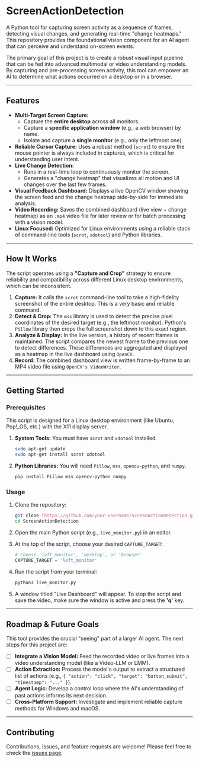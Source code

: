 # ScreenActionDetection

A Python tool for capturing screen activity as a sequence of frames, detecting visual changes, and generating real-time "change heatmaps." This repository provides the foundational vision component for an AI agent that can perceive and understand on-screen events.

The primary goal of this project is to create a robust visual input pipeline that can be fed into advanced multimodal or video understanding models. By capturing and pre-processing screen activity, this tool can empower an AI to determine what actions occurred on a desktop or in a browser.

---

## Features

- **Multi-Target Screen Capture:**
  - Capture the **entire desktop** across all monitors.
  - Capture a **specific application window** (e.g., a web browser) by name.
  - Isolate and capture a **single monitor** (e.g., only the leftmost one).
- **Reliable Cursor Capture:** Uses a robust method (`scrot`) to ensure the mouse pointer is always included in captures, which is critical for understanding user intent.
- **Live Change Detection:**
  - Runs in a real-time loop to continuously monitor the screen.
  - Generates a "change heatmap" that visualizes all motion and UI changes over the last few frames.
- **Visual Feedback Dashboard:** Displays a live OpenCV window showing the screen feed and the change heatmap side-by-side for immediate analysis.
- **Video Recording:** Saves the combined dashboard (live view + change heatmap) as an `.mp4` video file for later review or for batch processing with a vision model.
- **Linux Focused:** Optimized for Linux environments using a reliable stack of command-line tools (`scrot`, `xdotool`) and Python libraries.

---

## How It Works

The script operates using a **"Capture and Crop"** strategy to ensure reliability and compatibility across different Linux desktop environments, which can be inconsistent.

1.  **Capture:** It calls the `scrot` command-line tool to take a high-fidelity screenshot of the entire desktop. This is a very basic and reliable command.
2.  **Detect & Crop:** The `mss` library is used to detect the precise pixel coordinates of the desired target (e.g., the leftmost monitor). Python's `Pillow` library then crops the full screenshot down to this exact region.
3.  **Analyze & Display:** In the live version, a history of recent frames is maintained. The script compares the newest frame to the previous one to detect differences. These differences are aggregated and displayed as a heatmap in the live dashboard using `OpenCV`.
4.  **Record:** The combined dashboard view is written frame-by-frame to an MP4 video file using `OpenCV's VideoWriter`.

---

## Getting Started

### Prerequisites

This script is designed for a Linux desktop environment (like Ubuntu, Pop!_OS, etc.) with the X11 display server.

1.  **System Tools:** You must have `scrot` and `xdotool` installed.
    ```bash
    sudo apt-get update
    sudo apt-get install scrot xdotool
    ```

2.  **Python Libraries:** You will need `Pillow`, `mss`, `opencv-python`, and `numpy`.
    ```bash
    pip install Pillow mss opencv-python numpy
    ```

### Usage

1.  Clone the repository:
    ```bash
    git clone [https://github.com/your-username/ScreenActionDetection.git](https://github.com/your-username/ScreenActionDetection.git)
    cd ScreenActionDetection
    ```

2.  Open the main Python script (e.g., `live_monitor.py`) in an editor.

3.  At the top of the script, choose your desired `CAPTURE_TARGET`:
    ```python
    # Choose 'left_monitor', 'desktop', or 'browser'
    CAPTURE_TARGET = 'left_monitor'
    ```

4.  Run the script from your terminal:
    ```bash
    python3 live_monitor.py
    ```

5.  A window titled "Live Dashboard" will appear. To stop the script and save the video, make sure the window is active and press the **'q'** key.

---

## Roadmap & Future Goals

This tool provides the crucial "seeing" part of a larger AI agent. The next steps for this project are:

-   [ ] **Integrate a Vision Model:** Feed the recorded video or live frames into a video understanding model (like a Video-LLM or LMM).
-   [ ] **Action Extraction:** Process the model's output to extract a structured list of actions (e.g., `{ "action": "click", "target": "button_submit", "timestamp": "..." }`).
-   [ ] **Agent Logic:** Develop a control loop where the AI's understanding of past actions informs its next decision.
-   [ ] **Cross-Platform Support:** Investigate and implement reliable capture methods for Windows and macOS.

---

## Contributing

Contributions, issues, and feature requests are welcome! Please feel free to check the [issues page](https://github.com/your-username/ScreenActionDetection/issues).